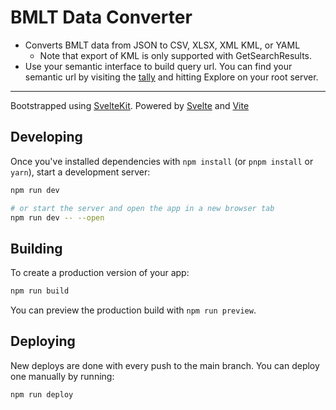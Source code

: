 # BMLT Data Converter

- Converts BMLT data from JSON to CSV, XLSX, XML KML, or YAML
  - Note that export of KML is only supported with GetSearchResults.
- Use your semantic interface to build query url. You can find your semantic url by visiting the
  [tally](https://tally.bmlt.app/) and hitting Explore on your root server.

---

Bootstrapped using [SvelteKit](https://kit.svelte.dev/). Powered by [Svelte](https://svelte.dev/) and [Vite](https://vitejs.dev/)

## Developing

Once you've installed dependencies with `npm install` (or `pnpm install` or `yarn`), start a development server:

```bash
npm run dev

# or start the server and open the app in a new browser tab
npm run dev -- --open
```

## Building

To create a production version of your app:

```bash
npm run build
```

You can preview the production build with `npm run preview`.

## Deploying

New deploys are done with every push to the main branch. You can deploy one manually by running:

```bash
npm run deploy
```
